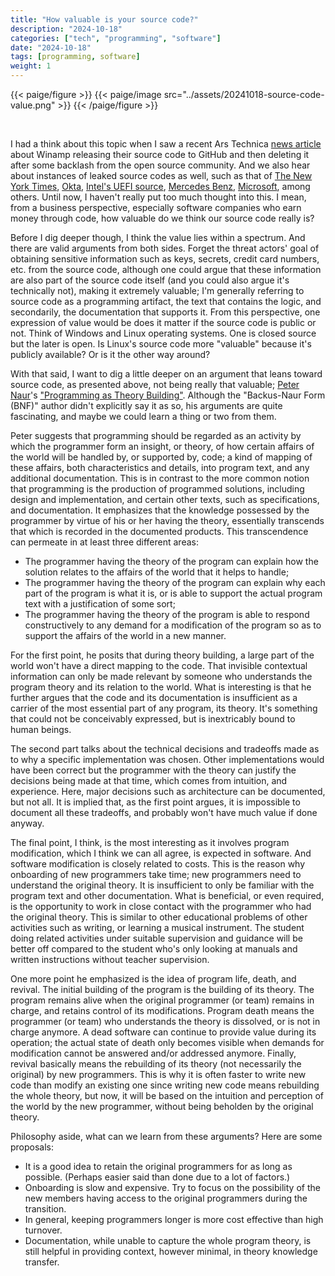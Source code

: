 ```yaml
---
title: "How valuable is your source code?"
description: "2024-10-18"
categories: ["tech", "programming", "software"]
date: "2024-10-18"
tags: [programming, software]
weight: 1
---
```

{{< paige/figure >}}
{{< paige/image src="../assets/20241018-source-code-value.png" >}}
{{< /paige/figure >}}

<br>

I had a think about this topic when I saw a recent Ars Technica [news article](https://arstechnica.com/gadgets/2024/10/winamp-really-whips-open-source-coders-into-frenzy-with-its-source-release/) about Winamp releasing their source code to GitHub and then deleting it after some backlash from the open source community. And we also hear about instances of leaked source codes as well, such as that of [The New York Times](https://www.securityweek.com/new-york-times-responds-to-source-code-leak/), [Okta](https://thehackernews.com/2022/12/hackers-breach-oktas-github.html), [Intel's UEFI source](https://www.securityweek.com/intel-confirms-uefi-source-code-leak-security-experts-raise-concerns/), [Mercedes Benz](https://www.securityweek.com/leaked-github-token-exposed-mercedes-source-code/), [Microsoft](https://www.bleepingcomputer.com/news/microsoft/lapsus-hackers-leak-37gb-of-microsofts-alleged-source-code/), among others. Until now, I haven't really put too much thought into this. I mean, from a business perspective, especially software companies who earn money through code, how valuable do we think our source code really is?

Before I dig deeper though, I think the value lies within a spectrum. And there are valid arguments from both sides. Forget the threat actors' goal of obtaining sensitive information such as keys, secrets, credit card numbers, etc. from the source code, although one could argue that these information are also part of the source code itself (and you could also argue it's technically not), making it extremely valuable; I'm generally referring to source code as a programming artifact, the text that contains the logic, and secondarily, the documentation that supports it. From this perspective, one expression of value would be does it matter if the source code is public or not. Think of Windows and Linux operating systems. One is closed source but the later is open. Is Linux's source code more "valuable" because it's publicly available? Or is it the other way around?

With that said, I want to dig a little deeper on an argument that leans toward source code, as presented above, not being really that valuable; [Peter Naur](https://en.wikipedia.org/wiki/Peter_Naur)'s ["Programming as Theory Building"](https://pages.cs.wisc.edu/~remzi/Naur.pdf). Although the "Backus-Naur Form (BNF)" author didn't explicitly say it as so, his arguments are quite fascinating, and maybe we could learn a thing or two from them.

Peter suggests that programming should be regarded as an activity by which the programmer form an insight, or theory, of how certain affairs of the world will be handled by, or supported by, code; a kind of mapping of these affairs, both characteristics and details, into program text, and any additional documentation. This is in contrast to the more common notion that programming is the production of programmed solutions, including design and implementation, and certain other texts, such as specifications, and documentation. It emphasizes that the knowledge possessed by the programmer by virtue of his or her having the theory, essentially transcends that which is recorded in the documented products. This transcendence can permeate in at least three different areas:

* The programmer having the theory of the program can explain how the solution relates to the affairs of the world that it helps to handle;
* The programmer having the theory of the program can explain why each part of the program is what it is, or is able to support the actual program text with a justification of some sort;
* The programmer having the theory of the program is able to respond constructively to any demand for a modification of the program so as to support the affairs of the world in a new manner.

For the first point, he posits that during theory building, a large part of the world won't have a direct mapping to the code. That invisible contextual information can only be made relevant by someone who understands the program theory and its relation to the world. What is interesting is that he further argues that the code and its documentation is insufficient as a carrier of the most essential part of any program, its theory. It's something that could not be conceivably expressed, but is inextricably bound to human beings.

The second part talks about the technical decisions and tradeoffs made as to why a specific implementation was chosen. Other implementations would have been correct but the programmer with the theory can justify the decisions being made at that time, which comes from intuition, and experience. Here, major decisions such as architecture can be documented, but not all. It is implied that, as the first point argues, it is impossible to document all these tradeoffs, and probably won't have much value if done anyway.

The final point, I think, is the most interesting as it involves program modification, which I think we can all agree, is expected in software. And software modification is closely related to costs. This is the reason why onboarding of new programmers take time; new programmers need to understand the original theory. It is insufficient to only be familiar with the program text and other documentation. What is beneficial, or even required, is the opportunity to work in close contact with the programmer who had the original theory. This is similar to other educational problems of other activities such as writing, or learning a musical instrument. The student doing related activities under suitable supervision and guidance will be better off compared to the student who's only looking at manuals and written instructions without teacher supervision.

One more point he emphasized is the idea of program life, death, and revival. The initial building of the program is the building of its theory. The program remains alive when the original programmer (or team) remains in charge, and retains control of its modifications. Program death means the programmer (or team) who understands the theory is dissolved, or is not in charge anymore. A dead software can continue to provide value during its operation; the actual state of death only becomes visible when demands for modification cannot be answered and/or addressed anymore. Finally, revival basically means the rebuilding of its theory (not necessarily the original) by new programmers. This is why it is often faster to write new code than modify an existing one since writing new code means rebuilding the whole theory, but now, it will be based on the intuition and perception of the world by the new programmer, without being beholden by the original theory.

Philosophy aside, what can we learn from these arguments? Here are some proposals:

* It is a good idea to retain the original programmers for as long as possible. (Perhaps easier said than done due to a lot of factors.)
* Onboarding is slow and expensive. Try to focus on the possibility of the new members having access to the original programmers during the transition.
* In general, keeping programmers longer is more cost effective than high turnover.
* Documentation, while unable to capture the whole program theory, is still helpful in providing context, however minimal, in theory knowledge transfer.

<br>
